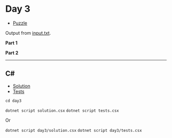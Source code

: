 # Day 3

- [Puzzle](PUZZLE.md)

Output from [input.txt](input.txt).
<!-- Output from [input.txt](day#/input.txt). -->

**Part 1**

> 

**Part 2**

> 

---

## C#

- [Solution](solution.csx)
- [Tests](tests.csx)

`cd day3`

`dotnet script solution.csx`
`dotnet script tests.csx`

Or

`dotnet script day3/solution.csx`
`dotnet script day3/tests.csx`
